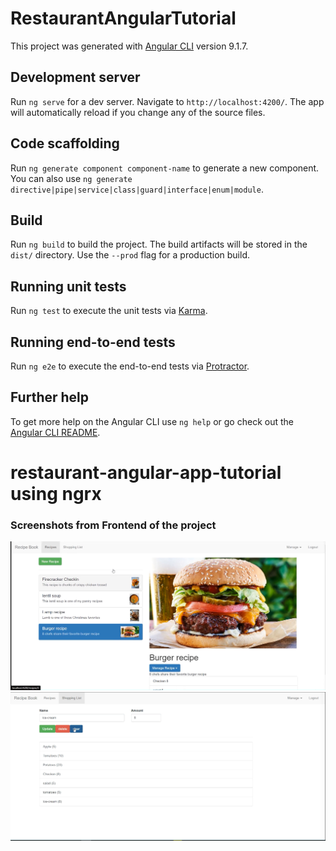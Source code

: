 # RestaurantAngularTutorial

This project was generated with [Angular CLI](https://github.com/angular/angular-cli) version 9.1.7.

## Development server

Run `ng serve` for a dev server. Navigate to `http://localhost:4200/`. The app will automatically reload if you change any of the source files. 

## Code scaffolding

Run `ng generate component component-name` to generate a new component. You can also use `ng generate directive|pipe|service|class|guard|interface|enum|module`.

## Build

Run `ng build` to build the project. The build artifacts will be stored in the `dist/` directory. Use the `--prod` flag for a production build.

## Running unit tests

Run `ng test` to execute the unit tests via [Karma](https://karma-runner.github.io).

## Running end-to-end tests

Run `ng e2e` to execute the end-to-end tests via [Protractor](http://www.protractortest.org/).

## Further help

To get more help on the Angular CLI use `ng help` or go check out the [Angular CLI README](https://github.com/angular/angular-cli/blob/master/README.md).

# restaurant-angular-app-tutorial using ngrx
  
### Screenshots from Frontend of the project
  ![Screenshots from Frontend of the project](https://github.com/LoaiAmr/Restuarant-project-spring-angular-Fullstack-project/blob/master/images/recipe%20angular.PNG)
  ![Screenshots from Frontend of the project](https://github.com/LoaiAmr/Restuarant-project-spring-angular-Fullstack-project/blob/master/images/shopping-list%20angular.PNG)

